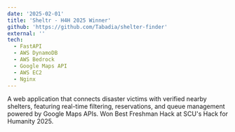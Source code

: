 ```yaml
---
date: '2025-02-01'
title: 'Sheltr - H4H 2025 Winner'
github: 'https://github.com/Tabadia/shelter-finder'
external: ''
tech:
  - FastAPI
  - AWS DynamoDB
  - AWS Bedrock
  - Google Maps API
  - AWS EC2
  - Nginx
---
```


A web application that connects disaster victims with verified nearby shelters, featuring real-time filtering, reservations, and queue management powered by Google Maps APIs. Won Best Freshman Hack at SCU's Hack for Humanity 2025.
